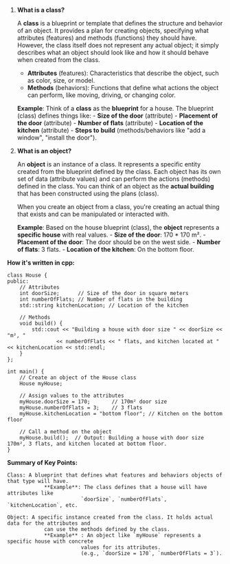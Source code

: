 1) **What is a class?**

    A **class** is a blueprint or template that defines the structure and behavior of an object. It provides a plan for creating objects, specifying what attributes (features) and methods (functions) they should have. However, the class itself does not represent any actual object; it simply describes what an object should look like and how it should behave when created from the class.

    - **Attributes** (features): Characteristics that describe the object, such as color, size, or model.
    - **Methods** (behaviors): Functions that define what actions the object can perform, like moving, driving, 
                                or changing color.

    **Example**: Think of a **class** as the **blueprint** for a house. The blueprint (class) defines things like:
                    - **Size of the door** (attribute)
                    - **Placement of the door** (attribute)
                    - **Number of flats** (attribute)
                    - **Location of the kitchen** (attribute)
                    - **Steps to build** (methods/behaviors like "add a window", "install the door").


2) **What is an object?**

    An **object** is an instance of a class. It represents a specific entity created from the blueprint defined by the class. Each object has its own set of data (attribute values) and can perform the actions (methods) defined in the class. You can think of an object as the **actual building** that has been constructed using the plans (class). 

    When you create an object from a class, you're creating an actual thing that exists and can be manipulated 
    or interacted with.

    **Example**: Based on the house blueprint (class), the **object** represents a **specific house** with real values.
                    - **Size of the door**: 170 * 170 m².
                    - **Placement of the door**: The door should be on the west side.
                    - **Number of flats**: 3 flats.
                    - **Location of the kitchen**: On the bottom floor.


**How it's written in cpp:**

<!-- Class -->
    class House {
    public:
        // Attributes
        int doorSize;      // Size of the door in square meters
        int numberOfFlats; // Number of flats in the building
        std::string kitchenLocation; // Location of the kitchen

        // Methods
        void build() {
            std::cout << "Building a house with door size " << doorSize << "m², "
                    << numberOfFlats << " flats, and kitchen located at " << kitchenLocation << std::endl;
        }
    };

<!-- Object -->
    int main() {
        // Create an object of the House class
        House myHouse;

        // Assign values to the attributes
        myHouse.doorSize = 170;       // 170m² door size
        myHouse.numberOfFlats = 3;    // 3 flats
        myHouse.kitchenLocation = "bottom floor"; // Kitchen on the bottom floor

        // Call a method on the object
        myHouse.build();  // Output: Building a house with door size 170m², 3 flats, and kitchen located at bottom floor.
    }

**Summary of Key Points:**

    Class: A blueprint that defines what features and behaviors objects of that type will have.
                **Example**: The class defines that a house will have attributes like 
                            `doorSize`, `numberOfFlats`, `kitchenLocation`, etc.

    Object: A specific instance created from the class. It holds actual data for the attributes and 
                can use the methods defined by the class.
                **Example** : An object like `myHouse` represents a specific house with concrete
                            values for its attributes. 
                            (e.g., `doorSize = 170`, `numberOfFlats = 3`).

